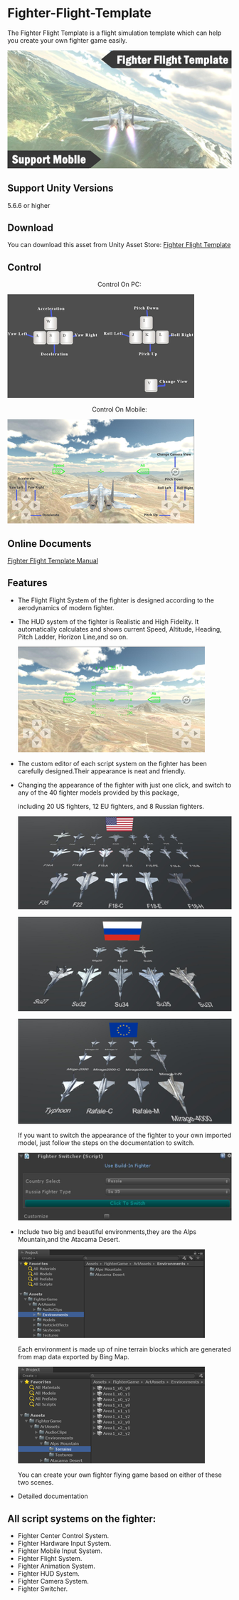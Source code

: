 # Fighter-Flight-Template

The Fighter Flight Template is a flight simulation template which can help you create your own fighter game easily.

![image](https://github.com/swordmaster003/Fighter-Flight-Template/blob/master/Screenshots/Cover.png)

## Support Unity Versions

5.6.6 or higher

## Download

You can download this asset from Unity Asset Store:
[Fighter Flight Template](https://assetstore.unity.com/packages/templates/systems/fighter-flight-template-151693)

## Control

<center>Control On PC:</center>

![image](https://github.com/swordmaster003/Fighter-Flight-Template/blob/master/Screenshots/ControlOnPC.png)

<center>Control On Mobile:</center>

![image](https://github.com/swordmaster003/Fighter-Flight-Template/blob/master/Screenshots/ControlOnMobile.png)

## Online Documents

[Fighter Flight Template Manual](https://www.swordmaster.info/documents/unity-assets-documents/fighter-complete-template-manual)

## Features

- The Flight Flight System of the fighter is designed according to the aerodynamics of modern fighter.

- The HUD system of the fighter is Realistic and High Fidelity.
  It automatically calculates and shows current Speed, Altitude, Heading, Pitch Ladder, Horizon Line,and so on.

  ![image](https://github.com/swordmaster003/Fighter-Flight-Template/blob/master/Screenshots/HUD.png)

- The custom editor of each script system on the fighter has been carefully designed.Their appearance is neat and friendly.

- Changing the appearance of the fighter with just one click, and switch to any of the 40 fighter models provided by this package,       

  including 20 US fighters, 12 EU fighters, and 8 Russian fighters.

  ![image](https://github.com/swordmaster003/Fighter-Flight-Template/blob/master/Screenshots/USA.png)
  
  ![image](https://github.com/swordmaster003/Fighter-Flight-Template/blob/master/Screenshots/Russia.png)
  
  ![image](https://github.com/swordmaster003/Fighter-Flight-Template/blob/master/Screenshots/EU.png)
  
  If you want to switch the appearance of the fighter to your own imported model, just follow the steps on the documentation to switch.

  ![image](https://github.com/swordmaster003/Fighter-Flight-Template/blob/master/Screenshots/Switcher.png)

- Include two big and beautiful environments,they are the Alps Mountain,and the Atacama Desert.

  ![image](https://github.com/swordmaster003/Fighter-Flight-Template/blob/master/Screenshots/Environment1.png)

  Each environment is made up of nine terrain blocks which are generated from map data exported by Bing Map.

  ![image](https://github.com/swordmaster003/Fighter-Flight-Template/blob/master/Screenshots/Environment2.png)

  You can create your own fighter flying game based on either of these two scenes.

- Detailed documentation

## All script systems on the fighter:

 - Fighter Center Control System.
 - Fighter Hardware Input System.
 - Fighter Mobile Input System.
 - Fighter Flight System.
 - Fighter Animation System.
 - Fighter HUD System.
 - Fighter Camera System.
 - Fighter Switcher.

